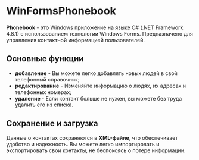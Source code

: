 # WinFormsPhonebook
**Phonebook** - это Windows приложение на языке C# (.NET Framework 4.8.1) с использованием технологии Windows Forms. Предназначено для управления контактной информацией пользователей.

## Основные функции
- **добавление** - Вы можете легко добавлять новых людей в свой телефонный справочник;
- **редактирование** - Изменяйте информацию о людях, их адресах и телефонных номерах;
- **удаление** - Если контакт больше не нужен, вы можете без труда удалить его из списка.

## Сохранение и загрузка
Данные о контактах сохраняются в **XML-файле**, что обеспечивает удобство и надежность. Вы можете легко импортировать и экспортировать свои контакты, не беспокоясь о потере информации.
